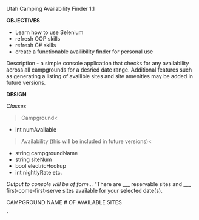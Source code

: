 Utah Camping Availability Finder 1.1

**OBJECTIVES**
- Learn how to use Selenium
- refresh OOP skills
- refresh C# skills
- create a functionable availibility finder for personal use

Description - a simple console application that checks for any availability across all campgrounds for
a desried date range. Additional features such as generating a listing of availible sites and site amenities
may be added in future versions.

**DESIGN**

*Classes*
>Campground< 
- int numAvailable

> Availability (this will be included in future versions)<
- string campgroundName
- string siteNum
- bool electricHookup
- int nightlyRate
etc.

*Output to console will be of form...*
"There are ___ reservable sites and ___ first-come-first-serve sites available for your selected date(s).

CAMPGROUND NAME     # OF AVAILABLE SITES



"